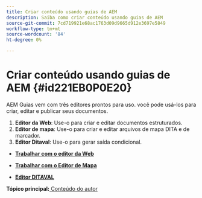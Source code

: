 ```yaml
---
title: Criar conteúdo usando guias de AEM
description: Saiba como criar conteúdo usando guias de AEM
source-git-commit: 7cd719921e68ac1763d09d9665d912e3697e5849
workflow-type: tm+mt
source-wordcount: '84'
ht-degree: 0%

---
```



# Criar conteúdo usando guias de AEM {#id221EB0P0E20}

AEM Guias vem com três editores prontos para uso. você pode usá-los para criar, editar e publicar seus documentos.

1. **Editor da Web**: Use-o para criar e editar documentos estruturados.
1. **Editor de mapa**: Use-o para criar e editar arquivos de mapa DITA e de marcador.
1. **Editor Ditaval**: Use-o para gerar saída condicional.

- **[Trabalhar com o editor da Web](web-editor.md)**

- **[Trabalhar com o Editor de Mapa](map-editor.md)**

- **[Editor DITAVAL](id17C5E0U0OQE.md#)**


**Tópico principal:**[ Conteúdo do autor](authoring-content.md)

